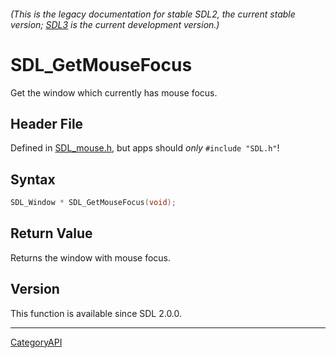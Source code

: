 ###### (This is the legacy documentation for stable SDL2, the current stable version; [SDL3](https://wiki.libsdl.org/SDL3/) is the current development version.)
# SDL_GetMouseFocus

Get the window which currently has mouse focus.

## Header File

Defined in [SDL_mouse.h](https://github.com/libsdl-org/SDL/blob/SDL2/include/SDL_mouse.h), but apps should _only_ `#include "SDL.h"`!

## Syntax

```c
SDL_Window * SDL_GetMouseFocus(void);

```

## Return Value

Returns the window with mouse focus.

## Version

This function is available since SDL 2.0.0.

----
[CategoryAPI](CategoryAPI)

